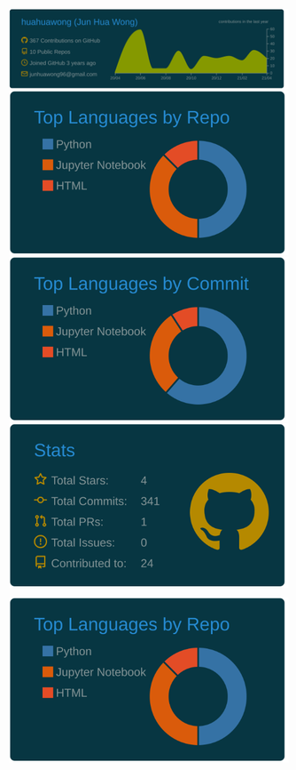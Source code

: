 
[![](https://raw.githubusercontent.com/huahuawong/huahuawong/master/profile-summary-card-output/solarized_dark/0-profile-details.svg)](https://github.com/vn7n24fzkq/github-profile-summary-cards)
[![](https://raw.githubusercontent.com/huahuawong/huahuawong/master/profile-summary-card-output/solarized_dark/1-repos-per-language.svg)](https://github.com/vn7n24fzkq/github-profile-summary-cards) [![](https://raw.githubusercontent.com/huahuawong/huahuawong/master/profile-summary-card-output/solarized_dark/2-most-commit-language.svg)](https://github.com/vn7n24fzkq/github-profile-summary-cards)
[![](https://raw.githubusercontent.com/huahuawong/huahuawong/master/profile-summary-card-output/solarized_dark/3-stats.svg)](https://github.com/vn7n24fzkq/github-profile-summary-cards) 

![](https://raw.githubusercontent.com/huahuawong/huahuawong/master/profile-summary-card-output/solarized_dark/1-repos-per-language.svg)
